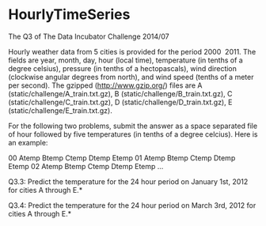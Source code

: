 HourlyTimeSeries
================

The Q3 of The Data Incubator Challenge 2014/07

Hourly weather data from 5 cities is provided for the period 2000 ­ 2011. The fields are year, month, day, hour (local time), temperature (in tenths of a degree celsius), pressure (in tenths of a hectopascals), wind direction (clockwise angular degrees from north), and wind speed (tenths of a meter per second). The gzipped (http://www.gzip.org/) files are A (static/challenge/A_train.txt.gz), B (static/challenge/B_train.txt.gz), C (static/challenge/C_train.txt.gz), D (static/challenge/D_train.txt.gz), E (static/challenge/E_train.txt.gz). 


For the following two problems, submit the answer as a space separated file of hour followed by five temperatures (in tenths of a degree celcius). Here is an example:

00 Atemp Btemp Ctemp Dtemp Etemp
01 Atemp Btemp Ctemp Dtemp Etemp
02 Atemp Btemp Ctemp Dtemp Etemp
...


Q3.3: Predict the temperature for the 24 hour period on January 1st, 2012 for cities A through E.*


Q3.4: Predict the temperature for the 24 hour period on March 3rd, 2012 for cities A through E.*

